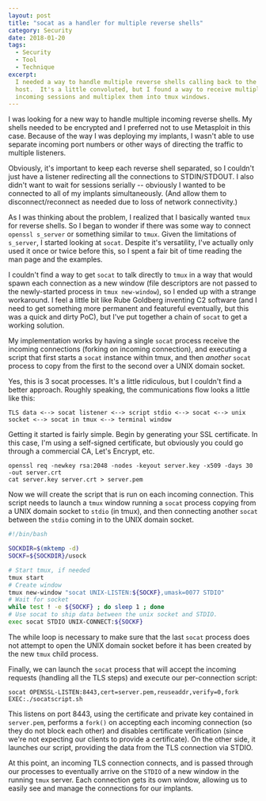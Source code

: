 ```yaml
---
layout: post
title: "socat as a handler for multiple reverse shells"
category: Security
date: 2018-01-20
tags:
  - Security
  - Tool
  - Technique
excerpt:
  I needed a way to handle multiple reverse shells calling back to the same C2
  host.  It's a little convoluted, but I found a way to receive multiple
  incoming sessions and multiplex them into tmux windows.
---
```


I was looking for a new way to handle multiple incoming reverse shells.  My
shells needed to be encrypted and I preferred not to use Metasploit in this
case.  Because of the way I was deploying my implants, I wasn't able to use
separate incoming port numbers or other ways of directing the traffic to
multiple listeners.

Obviously, it's important to keep each reverse shell separated, so I couldn't
just have a listener redirecting all the connections to STDIN/STDOUT.  I also
didn't want to wait for sessions serially -- obviously I wanted to be connected
to all of my implants simultaneously.  (And allow them to disconnect/reconnect
as needed due to loss of network connectivity.)

As I was thinking about the problem, I realized that I basically wanted `tmux`
for reverse shells.  So I began to wonder if there was some way to connect
`openssl s_server` or something similar to `tmux`.  Given the limitations of
`s_server`, I started looking at `socat`.  Despite it's versatility, I've
actually only used it once or twice before this, so I spent a fair bit of time
reading the man page and the examples.

I couldn't find a way to get `socat` to talk directly to `tmux` in a way that
would spawn each connection as a new window (file descriptors are not passed to
the newly-started process in `tmux new-window`), so I ended up with a strange
workaround.  I feel a little bit like Rube Goldberg inventing C2 software (and I
need to get something more permanent and featureful eventually, but this was a
quick and dirty PoC), but I've put together a chain of `socat` to get a working
solution.

My implementation works by having a single `socat` process receive the incoming
connections (forking on incoming connection), and executing a script that first
starts a `socat` instance within tmux, and then *another* `socat` process to
copy from the first to the second over a UNIX domain socket.

Yes, this is 3 socat processes.  It's a little ridiculous, but I couldn't find a
better approach.  Roughly speaking, the communications flow looks a little like
this:

    TLS data <--> socat listener <--> script stdio <--> socat <--> unix socket <--> socat in tmux <--> terminal window

Getting it started is fairly simple.  Begin by generating your SSL certificate.
In this case, I'm using a self-signed certificate, but obviously you could go
through a commercial CA, Let's Encrypt, etc.

    openssl req -newkey rsa:2048 -nodes -keyout server.key -x509 -days 30 -out server.crt
    cat server.key server.crt > server.pem

Now we will create the script that is run on each incoming connection.  This
script needs to launch a `tmux` window running a `socat` process copying from a
UNIX domain socket to `stdio` (in tmux), and then connecting another `socat`
between the `stdio` coming in to the UNIX domain socket.

~~~bash
#!/bin/bash

SOCKDIR=$(mktemp -d)
SOCKF=${SOCKDIR}/usock

# Start tmux, if needed
tmux start
# Create window
tmux new-window "socat UNIX-LISTEN:${SOCKF},umask=0077 STDIO"
# Wait for socket
while test ! -e ${SOCKF} ; do sleep 1 ; done
# Use socat to ship data between the unix socket and STDIO.
exec socat STDIO UNIX-CONNECT:${SOCKF}
~~~

The while loop is necessary to make sure that the last `socat` process does not
attempt to open the UNIX domain socket before it has been created by the new
`tmux` child process.

Finally, we can launch the `socat` process that will accept the incoming
requests (handling all the TLS steps) and execute our per-connection script:

    socat OPENSSL-LISTEN:8443,cert=server.pem,reuseaddr,verify=0,fork EXEC:./socatscript.sh

This listens on port 8443, using the certificate and private key contained in
`server.pem`, performs a `fork()` on accepting each incoming connection (so they
do not block each other) and disables certificate verification (since we're not
expecting our clients to provide a certificate).  On the other side, it launches
our script, providing the data from the TLS connection via STDIO.

At this point, an incoming TLS connection connects, and is passed through our
processes to eventually arrive on the `STDIO` of a new window in the running
`tmux` server.  Each connection gets its own window, allowing us to easily see
and manage the connections for our implants.
